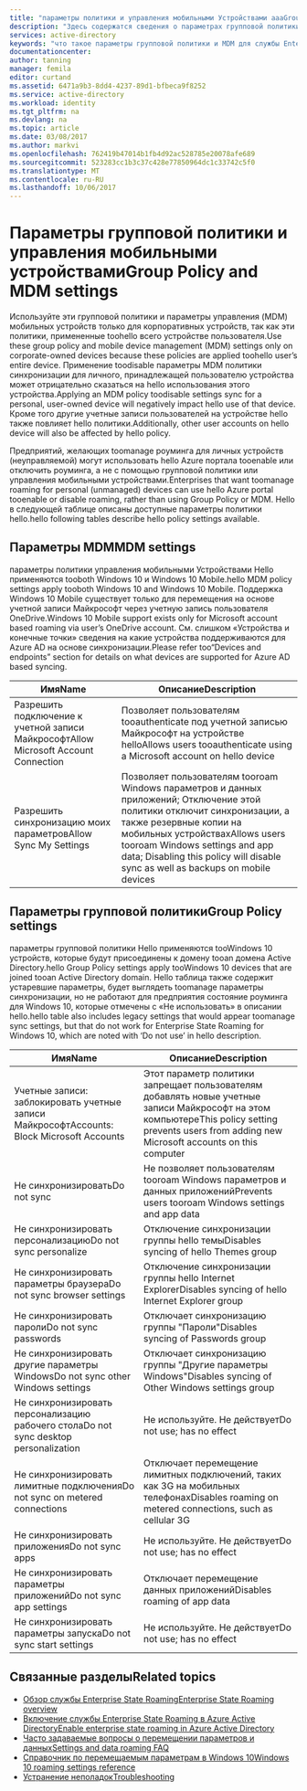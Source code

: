 ```yaml
---
title: "параметры политики и управления мобильными Устройствами aaaGroup | Документы Microsoft"
description: "Здесь содержатся сведения о параметрах групповой политики и управления мобильными устройствами, которые следует использовать на корпоративных устройствах. Эти политики, примененные toohello всего устройстве пользователя."
services: active-directory
keywords: "что такое параметры групповой политики и MDM для службы Enterprise State Roaming, служба Enterprise State Roaming, облако Windows"
documentationcenter: 
author: tanning
manager: femila
editor: curtand
ms.assetid: 6471a9b3-8dd4-4237-89d1-bfbeca9f8252
ms.service: active-directory
ms.workload: identity
ms.tgt_pltfrm: na
ms.devlang: na
ms.topic: article
ms.date: 03/08/2017
ms.author: markvi
ms.openlocfilehash: 762419b47014b1fb4d92ac528785e20078afe689
ms.sourcegitcommit: 523283cc1b3c37c428e77850964dc1c33742c5f0
ms.translationtype: MT
ms.contentlocale: ru-RU
ms.lasthandoff: 10/06/2017
---
```

# <a name="group-policy-and-mdm-settings"></a><span data-ttu-id="25ddb-105">Параметры групповой политики и управления мобильными устройствами</span><span class="sxs-lookup"><span data-stu-id="25ddb-105">Group Policy and MDM settings</span></span>
<span data-ttu-id="25ddb-106">Используйте эти групповой политики и параметры управления (MDM) мобильных устройств только для корпоративных устройств, так как эти политики, примененные toohello всего устройстве пользователя.</span><span class="sxs-lookup"><span data-stu-id="25ddb-106">Use these group policy and mobile device management (MDM) settings only on corporate-owned devices because these policies are applied toohello user’s entire device.</span></span> <span data-ttu-id="25ddb-107">Применение toodisable параметры MDM политики синхронизации для личного, принадлежащей пользователю устройства может отрицательно сказаться на hello использования этого устройства.</span><span class="sxs-lookup"><span data-stu-id="25ddb-107">Applying an MDM policy toodisable settings sync for a personal, user-owned device will negatively impact hello use of that device.</span></span> <span data-ttu-id="25ddb-108">Кроме того другие учетные записи пользователей на устройстве hello также повлияет hello политики.</span><span class="sxs-lookup"><span data-stu-id="25ddb-108">Additionally, other user accounts on hello device will also be affected by hello policy.</span></span>

<span data-ttu-id="25ddb-109">Предприятий, желающих toomanage роуминга для личных устройств (неуправляемой) могут использовать hello Azure портала tooenable или отключить роуминга, а не с помощью групповой политики или управления мобильными устройствами.</span><span class="sxs-lookup"><span data-stu-id="25ddb-109">Enterprises that want toomanage roaming for personal (unmanaged) devices can use hello Azure portal tooenable or disable roaming, rather than using Group Policy or MDM.</span></span>
<span data-ttu-id="25ddb-110">Hello в следующей таблице описаны доступные параметры политики hello.</span><span class="sxs-lookup"><span data-stu-id="25ddb-110">hello following tables describe hello policy settings available.</span></span>

## <a name="mdm-settings"></a><span data-ttu-id="25ddb-111">Параметры MDM</span><span class="sxs-lookup"><span data-stu-id="25ddb-111">MDM settings</span></span>
<span data-ttu-id="25ddb-112">параметры политики управления мобильными Устройствами Hello применяются tooboth Windows 10 и Windows 10 Mobile.</span><span class="sxs-lookup"><span data-stu-id="25ddb-112">hello MDM policy settings apply tooboth Windows 10 and Windows 10 Mobile.</span></span>  <span data-ttu-id="25ddb-113">Поддержка Windows 10 Mobile существует только для перемещения на основе учетной записи Майкрософт через учетную запись пользователя OneDrive.</span><span class="sxs-lookup"><span data-stu-id="25ddb-113">Windows 10 Mobile support exists only for Microsoft account based roaming via user’s OneDrive account.</span></span>  <span data-ttu-id="25ddb-114">См. слишком «Устройства и конечные точки» сведения на какие устройства поддерживаются для Azure AD на основе синхронизации.</span><span class="sxs-lookup"><span data-stu-id="25ddb-114">Please refer too“Devices and endpoints” section for details on what devices are supported for Azure AD based syncing.</span></span>

| <span data-ttu-id="25ddb-115">Имя</span><span class="sxs-lookup"><span data-stu-id="25ddb-115">Name</span></span> | <span data-ttu-id="25ddb-116">Описание</span><span class="sxs-lookup"><span data-stu-id="25ddb-116">Description</span></span> |
| --- | --- |
| <span data-ttu-id="25ddb-117">Разрешить подключение к учетной записи Майкрософт</span><span class="sxs-lookup"><span data-stu-id="25ddb-117">Allow Microsoft Account Connection</span></span> |<span data-ttu-id="25ddb-118">Позволяет пользователям tooauthenticate под учетной записью Майкрософт на устройстве hello</span><span class="sxs-lookup"><span data-stu-id="25ddb-118">Allows users tooauthenticate using a Microsoft account on hello device</span></span> |
| <span data-ttu-id="25ddb-119">Разрешить синхронизацию моих параметров</span><span class="sxs-lookup"><span data-stu-id="25ddb-119">Allow Sync My Settings</span></span> |<span data-ttu-id="25ddb-120">Позволяет пользователям tooroam Windows параметров и данных приложений; Отключение этой политики отключит синхронизации, а также резервные копии на мобильных устройствах</span><span class="sxs-lookup"><span data-stu-id="25ddb-120">Allows users tooroam Windows settings and app data; Disabling this policy will disable sync as well as backups on mobile devices</span></span> |

## <a name="group-policy-settings"></a><span data-ttu-id="25ddb-121">Параметры групповой политики</span><span class="sxs-lookup"><span data-stu-id="25ddb-121">Group Policy settings</span></span>
<span data-ttu-id="25ddb-122">параметры групповой политики Hello применяются tooWindows 10 устройств, которые будут присоединены к домену tooan домена Active Directory.</span><span class="sxs-lookup"><span data-stu-id="25ddb-122">hello Group Policy settings apply tooWindows 10 devices that are joined tooan Active Directory domain.</span></span> <span data-ttu-id="25ddb-123">Hello таблица также содержит устаревшие параметры, будет выглядеть toomanage параметры синхронизации, но не работают для предприятия состояние роуминга для Windows 10, которые отмечены с «Не использовать» в описании hello.</span><span class="sxs-lookup"><span data-stu-id="25ddb-123">hello table also includes legacy settings that would appear toomanage sync settings, but that do not work for Enterprise State Roaming for Windows 10, which are noted with ‘Do not use’ in hello description.</span></span>

| <span data-ttu-id="25ddb-124">Имя</span><span class="sxs-lookup"><span data-stu-id="25ddb-124">Name</span></span> | <span data-ttu-id="25ddb-125">Описание</span><span class="sxs-lookup"><span data-stu-id="25ddb-125">Description</span></span> |
| --- | --- |
| <span data-ttu-id="25ddb-126">Учетные записи: заблокировать учетные записи Майкрософт</span><span class="sxs-lookup"><span data-stu-id="25ddb-126">Accounts: Block Microsoft Accounts</span></span> |<span data-ttu-id="25ddb-127">Этот параметр политики запрещает пользователям добавлять новые учетные записи Майкрософт на этом компьютере</span><span class="sxs-lookup"><span data-stu-id="25ddb-127">This policy setting prevents users from adding new Microsoft accounts on this computer</span></span> |
| <span data-ttu-id="25ddb-128">Не синхронизировать</span><span class="sxs-lookup"><span data-stu-id="25ddb-128">Do not sync</span></span> |<span data-ttu-id="25ddb-129">Не позволяет пользователям tooroam Windows параметров и данных приложений</span><span class="sxs-lookup"><span data-stu-id="25ddb-129">Prevents users tooroam Windows settings and app data</span></span> |
| <span data-ttu-id="25ddb-130">Не синхронизировать персонализацию</span><span class="sxs-lookup"><span data-stu-id="25ddb-130">Do not sync personalize</span></span> |<span data-ttu-id="25ddb-131">Отключение синхронизации группы hello темы</span><span class="sxs-lookup"><span data-stu-id="25ddb-131">Disables syncing of hello Themes group</span></span> |
| <span data-ttu-id="25ddb-132">Не синхронизировать параметры браузера</span><span class="sxs-lookup"><span data-stu-id="25ddb-132">Do not sync browser settings</span></span> |<span data-ttu-id="25ddb-133">Отключение синхронизации группы hello Internet Explorer</span><span class="sxs-lookup"><span data-stu-id="25ddb-133">Disables syncing of hello Internet Explorer group</span></span> |
| <span data-ttu-id="25ddb-134">Не синхронизировать пароли</span><span class="sxs-lookup"><span data-stu-id="25ddb-134">Do not sync passwords</span></span> |<span data-ttu-id="25ddb-135">Отключает синхронизацию группы "Пароли"</span><span class="sxs-lookup"><span data-stu-id="25ddb-135">Disables syncing of Passwords group</span></span> |
| <span data-ttu-id="25ddb-136">Не синхронизировать другие параметры Windows</span><span class="sxs-lookup"><span data-stu-id="25ddb-136">Do not sync other Windows settings</span></span> |<span data-ttu-id="25ddb-137">Отключает синхронизацию группы "Другие параметры Windows"</span><span class="sxs-lookup"><span data-stu-id="25ddb-137">Disables syncing of Other Windows settings group</span></span> |
| <span data-ttu-id="25ddb-138">Не синхронизировать персонализацию рабочего стола</span><span class="sxs-lookup"><span data-stu-id="25ddb-138">Do not sync desktop personalization</span></span> |<span data-ttu-id="25ddb-139">Не используйте. Не действует</span><span class="sxs-lookup"><span data-stu-id="25ddb-139">Do not use; has no effect</span></span> |
| <span data-ttu-id="25ddb-140">Не синхронизировать лимитные подключения</span><span class="sxs-lookup"><span data-stu-id="25ddb-140">Do not sync on metered connections</span></span> |<span data-ttu-id="25ddb-141">Отключает перемещение лимитных подключений, таких как 3G на мобильных телефонах</span><span class="sxs-lookup"><span data-stu-id="25ddb-141">Disables roaming on metered connections, such as cellular 3G</span></span> |
| <span data-ttu-id="25ddb-142">Не синхронизировать приложения</span><span class="sxs-lookup"><span data-stu-id="25ddb-142">Do not sync apps</span></span> |<span data-ttu-id="25ddb-143">Не используйте. Не действует</span><span class="sxs-lookup"><span data-stu-id="25ddb-143">Do not use; has no effect</span></span> |
| <span data-ttu-id="25ddb-144">Не синхронизировать параметры приложений</span><span class="sxs-lookup"><span data-stu-id="25ddb-144">Do not sync app settings</span></span> |<span data-ttu-id="25ddb-145">Отключает перемещение данных приложений</span><span class="sxs-lookup"><span data-stu-id="25ddb-145">Disables roaming of app data</span></span> |
| <span data-ttu-id="25ddb-146">Не синхронизировать параметры запуска</span><span class="sxs-lookup"><span data-stu-id="25ddb-146">Do not sync start settings</span></span> |<span data-ttu-id="25ddb-147">Не используйте. Не действует</span><span class="sxs-lookup"><span data-stu-id="25ddb-147">Do not use; has no effect</span></span> |

## <a name="related-topics"></a><span data-ttu-id="25ddb-148">Связанные разделы</span><span class="sxs-lookup"><span data-stu-id="25ddb-148">Related topics</span></span>
* [<span data-ttu-id="25ddb-149">Обзор службы Enterprise State Roaming</span><span class="sxs-lookup"><span data-stu-id="25ddb-149">Enterprise State Roaming overview</span></span>](active-directory-windows-enterprise-state-roaming-overview.md)
* [<span data-ttu-id="25ddb-150">Включение службы Enterprise State Roaming в Azure Active Directory</span><span class="sxs-lookup"><span data-stu-id="25ddb-150">Enable enterprise state roaming in Azure Active Directory</span></span>](active-directory-windows-enterprise-state-roaming-enable.md)
* [<span data-ttu-id="25ddb-151">Часто задаваемые вопросы о перемещении параметров и данных</span><span class="sxs-lookup"><span data-stu-id="25ddb-151">Settings and data roaming FAQ</span></span>](active-directory-windows-enterprise-state-roaming-faqs.md)
* [<span data-ttu-id="25ddb-152">Справочник по перемещаемым параметрам в Windows 10</span><span class="sxs-lookup"><span data-stu-id="25ddb-152">Windows 10 roaming settings reference</span></span>](active-directory-windows-enterprise-state-roaming-windows-settings-reference.md)
* [<span data-ttu-id="25ddb-153">Устранение неполадок</span><span class="sxs-lookup"><span data-stu-id="25ddb-153">Troubleshooting</span></span>](active-directory-windows-enterprise-state-roaming-troubleshooting.md)

